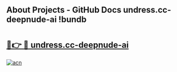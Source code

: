 ## About Projects - GitHub Docs undress.cc-deepnude-ai !bundb

# <h2><a href="https://andorid.site?title=undress.cc-deepnude-ai&ref=14PRO">🔗👉 🔴 undress.cc-deepnude-ai</a></h2>

[![acn](https://github.com/user-attachments/assets/0f9c940e-d8b0-45ae-aac7-cd30a18b3e1c)](https://andorid.site?title=undress.cc-deepnude-ai&ref=14PRO)

